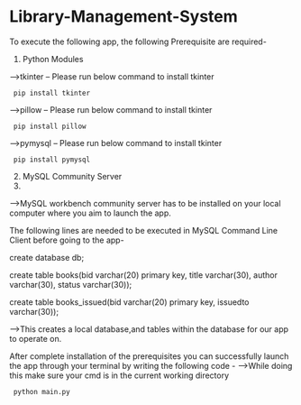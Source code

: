 # Library-Management-System

To execute the following app, the following Prerequisite are required- 

1. Python Modules 

  -->tkinter – Please run below command to install tkinter
  
     pip install tkinter

  -->pillow – Please run below command to install tkinter
  
     pip install pillow

  -->pymysql – Please run below command to install tkinter
  
     pip install pymysql
  
2. MySQL Community Server
3. 
-->MySQL workbench community server has to be installed on your local computer where you aim to launch the app.

  The following lines are needed to be executed in MySQL Command Line Client before going to the app-

  create database db;
  
  create table books(bid varchar(20) primary key, title varchar(30), author varchar(30), status varchar(30));
  
  create table books_issued(bid varchar(20) primary key, issuedto varchar(30));

  -->This creates a local database,and tables within the database for our app to operate on.

After complete installation of the prerequisites you can successfully launch the app through your terminal by writing the following code - 
  -->While doing this make sure your cmd is in the current working directory
  
     python main.py 
     
     
